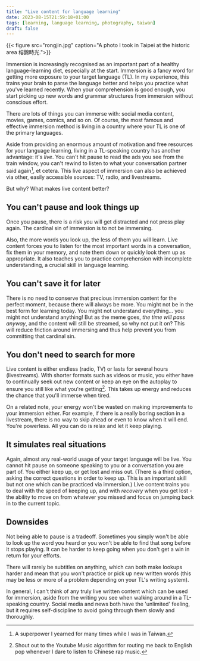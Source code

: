 ```yaml
---
title: "Live content for language learning"
date: 2023-08-15T21:59:18+01:00
tags: [learning, language learning, photography, taiwan]
draft: false
---
```



{{< figure src="rongjin.jpg" caption="A photo I took in Taipei at the historic area 榕錦時光.">}}

Immersion is increasingly recognised as an important part of a healthy language-learning diet, especially at the start. Immersion is a fancy word for getting more exposure to your target language (TL). In my experience, this trains your brain to parse the language better and helps you practice what you've learned recently. When your comprehension is good enough, you start picking up new words and grammar structures from immersion without conscious effort.

There are lots of things you can immerse with: social media content, movies, games, comics, and so on. Of course, the most famous and effective immersion method is living in a country where your TL is one of the primary languages.

Aside from providing an enormous amount of motivation and free resources for your language learning, living in a TL-speaking country has another advantage: it's _live_. You can't hit pause to read the ads you see from the train window, you can't rewind to listen to what your conversation partner said again[^1], et cetera. This live aspect of immersion can also be achieved via other, easily accessible sources: TV, radio, and livestreams.

[^1]: A superpower I yearned for many times while I was in Taiwan.

But why? What makes live content better?

## You can't pause and look things up

Once you pause, there is a risk you will get distracted and not press play again. The cardinal sin of immersion is to not be immersing.

Also, the more words you look up, the less of them you will learn. Live content forces you to listen for the most important words in a conversation, fix them in your memory, and note them down or quickly look them up as appropriate. It also teaches you to practice comprehension with incomplete understanding, a crucial skill in language learning.

## You can't save it for later

There is no need to conserve that precious immersion content for the perfect moment, because there will always be more. You might not be in the best form for learning today. You might not understand everything... you might not understand anything! But as the meme goes, _the time will pass anyway_, and the content will still be streamed, so why not put it on? This will reduce friction around immersing and thus help prevent you from committing that cardinal sin.

## You don't need to search for more

Live content is either endless (radio, TV) or lasts for several hours (livestreams). With shorter formats such as videos or music,   you either have to continually seek out new content or keep an eye on the autoplay to ensure you still like what you're getting[^2]. This takes up energy and reduces the chance that you'll immerse when tired.

On a related note, your energy won't be wasted on making improvements to your immersion either. For example, if there is a really boring section in a livestream, there is no way to skip ahead or even to know when it will end. You're powerless. All you can do is relax and let it keep playing.

[^2]: Shout out to the Youtube Music algorithm for routing me back to English pop whenever I dare to listen to Chinese rap music.

## It simulates real situations

Again, almost any real-world usage of your target language will be live. You cannot hit pause on someone speaking to you or a conversation you are part of. You either keep up, or get lost and miss out. (There is a third option, asking the correct questions in order to keep up. This is an important skill but not one which can be practiced via immersion.) Live content trains you to deal with the speed of keeping up, and with _recovery_ when you get lost - the ability to move on from whatever you missed and focus on jumping back in to the current topic.

## Downsides

Not being able to pause is a tradeoff. Sometimes you simply won't be able to look up the word you heard or you won't be able to find that song before it stops playing. It can be harder to keep going when you don't get a win in return for your efforts.

There will rarely be subtitles on anything, which can both make lookups harder and mean that you won't practice or pick up new written words (this may be less or more of a problem depending on your TL's writing system).

In general, I can't think of any truly live written content which can be used for immersion, aside from the writing you see when walking around in a TL-speaking country. Social media and news both have the 'unlimited' feeling, but it requires self-discipline to avoid going through them slowly and thoroughly.
